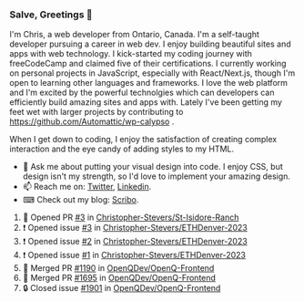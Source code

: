 ### Salve, Greetings 👋

I'm Chris, a web developer from Ontario, Canada. I'm a self-taught developer pursuing a career in web dev. I enjoy building beautiful sites and apps with web technology.
I kick-started my coding journey with freeCodeCamp and claimed five of their certifications.  I currently working on personal projects in JavaScript, especially with React/Next.js, though I'm open to learning other languages and frameworks. I love the web platform and I'm excited by the powerful technolgies which can developers can efficiently build amazing sites and apps with. Lately I've been getting my feet wet with larger projects by contributing to https://github.com/Automattic/wp-calypso .

When I get down to coding, I enjoy the satisfaction of creating complex interaction and the eye candy of adding styles to my HTML. 

- 💬 Ask me about putting your visual design into code. I enjoy CSS, but design isn't my strength, so I'd love to implement your amazing design.
- 📫 Reach me on: [Twitter](https://twitter.com/Christo28120856), [Linkedin](https://www.linkedin.com/in/christopher-stevers-07b9a5204/).
- ⌨ Check out my blog: [Scribo](https://christopherstevers.cf).
<!--
**Christopher-Stevers/Christopher-Stevers** is a ✨ _special_ ✨ repository because its `README.md` (this file) appears on your GitHub profile.

Here are some ideas to get you started:

- 🔭 I’m currently working on ...
- 🌱 I’m currently learning ...
- 👯 I’m looking to collaborate on ...
- 🤔 I’m looking for help with ...
- 😄 Pronouns: ...
- ⚡ Fun fact: ...
-->

<!--START_SECTION:activity-->
1. 💪 Opened PR [#3](https://github.com/Christopher-Stevers/St-Isidore-Ranch/pull/3) in [Christopher-Stevers/St-Isidore-Ranch](https://github.com/Christopher-Stevers/St-Isidore-Ranch)
2. ❗ Opened issue [#3](https://github.com/Christopher-Stevers/ETHDenver-2023/issues/3) in [Christopher-Stevers/ETHDenver-2023](https://github.com/Christopher-Stevers/ETHDenver-2023)
3. ❗ Opened issue [#2](https://github.com/Christopher-Stevers/ETHDenver-2023/issues/2) in [Christopher-Stevers/ETHDenver-2023](https://github.com/Christopher-Stevers/ETHDenver-2023)
4. ❗ Opened issue [#1](https://github.com/Christopher-Stevers/ETHDenver-2023/issues/1) in [Christopher-Stevers/ETHDenver-2023](https://github.com/Christopher-Stevers/ETHDenver-2023)
5. 🎉 Merged PR [#1190](https://github.com/OpenQDev/OpenQ-Frontend/pull/1190) in [OpenQDev/OpenQ-Frontend](https://github.com/OpenQDev/OpenQ-Frontend)
6. 🎉 Merged PR [#1695](https://github.com/OpenQDev/OpenQ-Frontend/pull/1695) in [OpenQDev/OpenQ-Frontend](https://github.com/OpenQDev/OpenQ-Frontend)
7. 🔒 Closed issue [#1901](https://github.com/OpenQDev/OpenQ-Frontend/issues/1901) in [OpenQDev/OpenQ-Frontend](https://github.com/OpenQDev/OpenQ-Frontend)
<!--END_SECTION:activity-->
